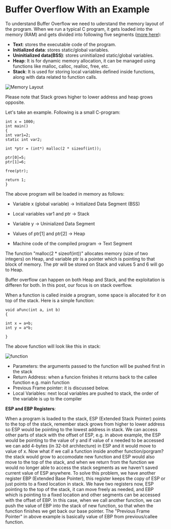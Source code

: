 # Buffer Overflow With an Example

To understand Buffer Overflow we need to uderstand the memory layout of the program. When we run a typical C program, it gets loaded into the memory (RAM) and gets divided into following five segments ([more here](http://www.cis.syr.edu/~wedu/seed/Book/book_sample_buffer.pdf)):

- **Text**: stores the executable code of the program.
- **Initialized data**: stores static/global variables. 
- **Uninitialized data(BSS)**: stores uninitialized static/global variables. 
- **Heap**: It is for dynamic memory allocation, it can be managed using functions like malloc, calloc, realloc, free, etc.
- **Stack**: It is used for storing local variables defined inside functions, along with data related to function calls.

![Memory Layout](https://github.com/azizahsan/Buffer-Overflow/blob/master/layout.png?raw=true)

Please note that Stack grows higher to lower address and heap grows opposite. 

Let's take an example. Following is a small C-program:

```
int x = 1000;
int main()
{
int var1=2;
static int var2;

int *ptr = (int*) malloc(2 * sizeof(int));

ptr[0]=5;
ptr[1]=6;

free(ptr);

return 1;
}
```

The above program will be loaded in memory as follows:

- Variable x (global variable) -> Initialized Data Segment (BSS)

- Local variables var1 and ptr  -> Stack

- Variable y -> Uninialized Data Segment

- Values of ptr[1] and ptr[2] -> Heap

- Machine code of the compiled program -> Text Segment


The function "malloc(2 * sizeof(int))" allocates memory (size of two integers) on Heap, and variable ptr is a pointer which is pointing to that block of memory. The ptr will be stored on Stack and values 5 and 6 will go to Heap.

Buffer overflow can happen on both Heap and Stack, and the exploitation is differen for both. In this post, our focus is on stack overflow. 

When a function is called inside a program, some space is allocated for it on top of the stack. Here is a simple function:


```
void aFunc(int a, int b)
{

int x = a+b;
int y = a*b;

}
```

The above function will look like this in stack:

![function](https://github.com/azizahsan/Buffer-Overflow/blob/master/function.png?raw=true)
 
- Parameters: the arguments passed to the function will be pushed first in the stack
- Return Address: when a funcion finishes it returns back to the callee function e.g. main function 
- Previous Frame pointer: it is discussed below. 
- Local Variables: next local variables are pushed to stack, the order of the variable is up to the compiler

**ESP and EBP Registers**:

When a program is loaded to the stack, ESP (Extended Stack Pointer) points to the top of the stack, remember stack grows from higher to lower address so ESP would be pointing to the lowest address in stack. We can access other parts of stack with the offset of ESP, e.g. in above example, the ESP would be pointing to the value of y and if value of x needed to be accessed we can add 4-bytes (in 32-bit architecture) in ESP and it would move to value of x. Now what if we call a function inside another function/porgram? the stack would grow to accomodate new function and ESP would also move to the top of the stack, and when we return from the function we would no longer able to access the stack segments as we haven't saved current value of ESP anywhere. To solve this problem, we have another register EBP (Extended Base Pointer), this register keeps the copy of ESP or just points to a fixed location in stack. We have two registers now, ESP pointing to the top of the stack, it can move freely as needed, and EBP which is pointing to a fixed location and other segments can be accessed with the offset of EBP. In this case, when we call another function, we can push the value of EBP into the stack of new function, so that when the function finishes we get back our base pointer. The "Previous Frame Pointer" in above example is basically value of EBP from previous/callee function.   
